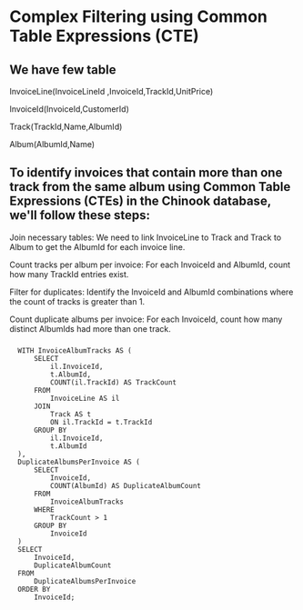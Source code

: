 # Complex Filtering using Common Table Expressions (CTE)

## We have few table

InvoiceLine(InvoiceLineId ,InvoiceId,TrackId,UnitPrice)

InvoiceId(InvoiceId,CustomerId)

Track(TrackId,Name,AlbumId)

Album(AlbumId,Name)

## To identify invoices that contain more than one track from the same album using Common Table Expressions (CTEs) in the Chinook database, we'll follow these steps:

Join necessary tables: We need to link InvoiceLine to Track and Track to Album to get the AlbumId for each invoice line.

Count tracks per album per invoice: For each InvoiceId and AlbumId, count how many TrackId entries exist.

Filter for duplicates: Identify the InvoiceId and AlbumId combinations where the count of tracks is greater than 1.

Count duplicate albums per invoice: For each InvoiceId, count how many distinct AlbumIds had more than one track.


###

      WITH InvoiceAlbumTracks AS (
          SELECT
              il.InvoiceId,
              t.AlbumId,
              COUNT(il.TrackId) AS TrackCount
          FROM
              InvoiceLine AS il
          JOIN
              Track AS t
              ON il.TrackId = t.TrackId
          GROUP BY
              il.InvoiceId,
              t.AlbumId
      ),
      DuplicateAlbumsPerInvoice AS (
          SELECT
              InvoiceId,
              COUNT(AlbumId) AS DuplicateAlbumCount
          FROM
              InvoiceAlbumTracks
          WHERE
              TrackCount > 1
          GROUP BY
              InvoiceId
      )
      SELECT
          InvoiceId,
          DuplicateAlbumCount
      FROM
          DuplicateAlbumsPerInvoice
      ORDER BY
          InvoiceId;


###
